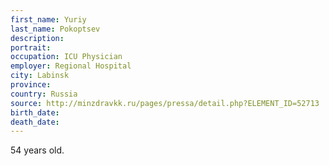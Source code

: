 ```yaml
---
first_name: Yuriy
last_name: Pokoptsev
description: 
portrait: 
occupation: ICU Physician
employer: Regional Hospital
city: Labinsk
province: 
country: Russia
source: http://minzdravkk.ru/pages/pressa/detail.php?ELEMENT_ID=52713
birth_date: 
death_date: 
---
```


54 years old.